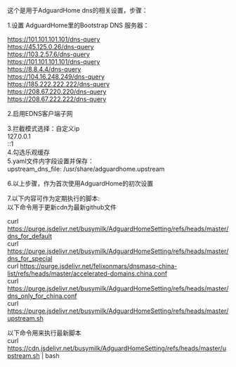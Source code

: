 这个是用于AdguardHome dns的相关设置，步骤：<br>

1.设置 AdguardHome里的Bootstrap DNS 服务器：<br>

  https://101.101.101.101/dns-query<br>
  https://45.125.0.26/dns-query<br>
  https://103.2.57.6/dns-query<br>
  https://101.101.101.101/dns-query<br>
  https://8.8.4.4/dns-query<br>
  https://104.16.248.249/dns-query<br>
  https://185.222.222.222/dns-query<br>
  https://208.67.220.220/dns-query<br>
  https://208.67.222.222/dns-query<br>

2.启用EDNS客户端子网<br>

3.拦截模式选择：自定义ip<br>
  127.0.0.1<br>
  ::1<br>
4.勾选乐观缓存<br>
5.yaml文件内字段设置并保存：<br> 
  upstream_dns_file: /usr/share/adguardhome.upstream<br>

6.以上步骤，作为首次使用AdguardHome的初次设置<br>

7.以下内容可作为定期执行的脚本:<br>
 以下命令用于更新cdn为最新github文件<br>
 
 curl https://purge.jsdelivr.net/busymilk/AdguardHomeSetting/refs/heads/master/dns_for_default<br>
 curl https://purge.jsdelivr.net/busymilk/AdguardHomeSetting/refs/heads/master/dns_for_special<br>
 curl https://purge.jsdelivr.net/felixonmars/dnsmasq-china-list/refs/heads/master/accelerated-domains.china.conf<br>
 curl https://purge.jsdelivr.net/busymilk/AdguardHomeSetting/refs/heads/master/dns_only_for_china.conf<br>
 curl https://purge.jsdelivr.net/busymilk/AdguardHomeSetting/refs/heads/master/upstream.sh<br>

 以下命令用来执行最新脚本<br>
 curl https://cdn.jsdelivr.net/busymilk/AdguardHomeSetting/refs/heads/master/upstream.sh | bash<br>

  

 
 


